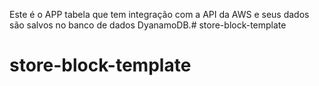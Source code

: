 Este é o APP tabela que tem integração com a API da AWS e seus dados são salvos no banco de dados DyanamoDB.# store-block-template
# store-block-template
